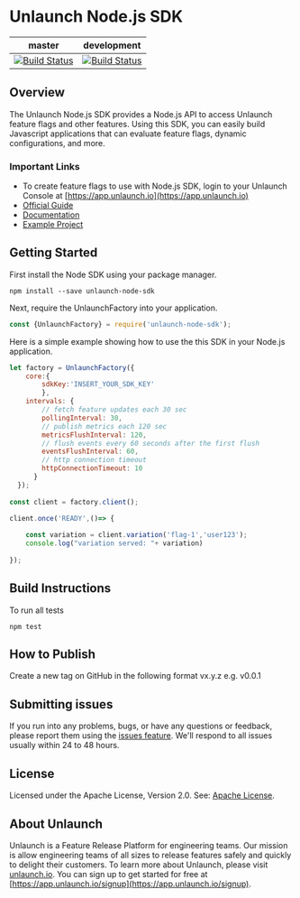 # Unlaunch Node.js SDK
| master                                                                                                                | development                                                                                                                |
|---------------------------------------------------------------------------------------------------------------------|----------------------------------------------------------------------------------------------------------------------------|
| [![Build Status](https://app.travis-ci.com/unlaunch/nodejs-sdk.svg?branch=master)](https://app.travis-ci.com/unlaunch/nodejs-sdk) |[![Build Status](https://app.travis-ci.com/unlaunch/nodejs-sdk.svg?branch=develop)](https://app.travis-ci.com/unlaunch/nodejs-sdk) |

## Overview
The Unlaunch Node.js SDK provides a Node.js API to access Unlaunch feature flags and other features. Using this SDK, you can easily build Javascript applications that can evaluate feature flags, dynamic configurations, and more.

### Important Links

- To create feature flags to use with Node.js SDK, login to your Unlaunch Console at [https://app.unlaunch.io](https://app.unlaunch.io)
- [Official Guide](https://docs.unlaunch.io/docs/sdks/nodejs-sdk)
- [Documentation](https://github.com/unlaunch/nodejs-sdk#section-documentation)
- [Example Project](https://github.com/unlaunch/hello-node)

## Getting Started

First install the Node SDK using your package manager. 

```
npm install --save unlaunch-node-sdk
```

Next, require the UnlaunchFactory into your application.

```javascript
const {UnlaunchFactory} = require('unlaunch-node-sdk');
```

Here is a simple example showing how to use the this SDK in your Node.js application.

```javascript
let factory = UnlaunchFactory({
    core:{
        sdkKey:'INSERT_YOUR_SDK_KEY'
        },
    intervals: {
        // fetch feature updates each 30 sec
        pollingInterval: 30,
        // publish metrics each 120 sec
        metricsFlushInterval: 120,
        // flush events every 60 seconds after the first flush
        eventsFlushInterval: 60,
        // http connection timeout 
        httpConnectionTimeout: 10
      }
  });
  
const client = factory.client();

client.once('READY',()=> {
  
    const variation = client.variation('flag-1','user123');
    console.log("variation served: "+ variation)
    
});
```
## Build Instructions

To run all tests

```shell
npm test
```

## How to Publish
Create a new tag on GitHub in the following format vx.y.z e.g. v0.0.1

## Submitting issues
If you run into any problems, bugs, or have any questions or feedback, please report them using the [issues feature](https://github.com/unlaunch/nodejs-sdk/issues). We'll respond to all issues usually within 24 to 48 hours.

## License
Licensed under the Apache License, Version 2.0. See: [Apache License](LICENSE.md).

## About Unlaunch
Unlaunch is a Feature Release Platform for engineering teams. Our mission is allow engineering teams of all
sizes to release features safely and quickly to delight their customers. To learn more about Unlaunch, please visit
[unlaunch.io](https://unlaunch.io). You can sign up to get started for free at [https://app.unlaunch.io/signup](https://app.unlaunch.io/signup).
